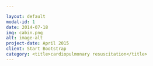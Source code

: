 ```yaml
---

layout: default
modal-id: 1
date: 2014-07-18
img: cabin.png
alt: image-alt
project-date: April 2015
client: Start Bootstrap
category: <title>cardiopulmonary resuscitation</title>
---
```


